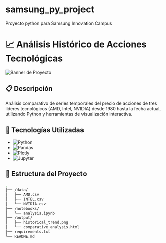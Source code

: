 # samsung_py_project
Proyecto python para Samsung Innovation Campus

# 📈 Análisis Histórico de Acciones Tecnológicas

![Banner de Proyecto](https://via.placeholder.com/800x200?text=AMD+Intel+NVIDIA+Stock+Analysis)

## 📋 Descripción
Análisis comparativo de series temporales del precio de acciones de tres líderes tecnológicos (AMD, Intel, NVIDIA) desde 1980 hasta la fecha actual, utilizando Python y herramientas de visualización interactiva.

## 🧰 Tecnologías Utilizadas
- ![Python](https://img.shields.io/badge/Python-3.8%2B-blue)
- ![Pandas](https://img.shields.io/badge/Pandas-1.3%2B-orange)
- ![Plotly](https://img.shields.io/badge/Plotly-5.0%2B-blueviolet)
- ![Jupyter](https://img.shields.io/badge/Jupyter-Notebook-orange)

## 📁 Estructura del Proyecto
```bash
.
├── /data/
│   ├── AMD.csv
│   ├── INTEL.csv
│   └── NVIDIA.csv
├── /notebooks/
│   └── analysis.ipynb
├── /output/
│   ├── historical_trend.png
│   └── comparative_analysis.html
├── requirements.txt
└── README.md

